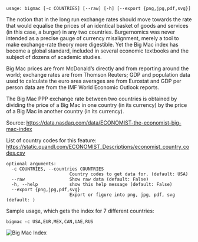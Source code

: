 ```
usage: bigmac [-c COUNTRIES] [--raw] [-h] [--export {png,jpg,pdf,svg}]
```
The notion that in the long run exchange rates should move towards the rate that would equalise the prices of an identical basket of goods and services (in this case, a burger) in any two countries. Burgernomics was never intended as a precise gauge of currency misalignment, merely a tool to make exchange-rate theory more digestible. Yet the Big Mac index has become a global standard, included in several economic textbooks and the subject of dozens of academic studies.

Big Mac prices are from McDonald’s directly and from reporting around the world; exchange rates are from Thomson Reuters; GDP and population data used to calculate the euro area averages are from Eurostat and GDP per person data are from the IMF World Economic Outlook reports.

The Big Mac PPP exchange rate between two countries is obtained by dividing the price of a Big Mac in one country (in its currency) by the price of a Big Mac in another country (in its currency).

Source: https://data.nasdaq.com/data/ECONOMIST-the-economist-big-mac-index

List of country codes for this feature: https://static.quandl.com/ECONOMIST_Descriptions/economist_country_codes.csv

```
optional arguments:
  -c COUNTRIES, --countries COUNTRIES
                        Country codes to get data for. (default: USA)
  --raw                 Show raw data (default: False)
  -h, --help            show this help message (default: False)
  --export {png,jpg,pdf,svg}
                        Export or figure into png, jpg, pdf, svg (default: )
```

Sample usage, which gets the index for 7 different countries:

```
bigmac -c USA,EUR,MEX,CAN,UAE,RUS
```
<img size="1400" alt="Big Mac Index" src="https://user-images.githubusercontent.com/18151143/141603738-ffa86906-4e1e-48b4-97b8-ed51f1806089.png">
     
